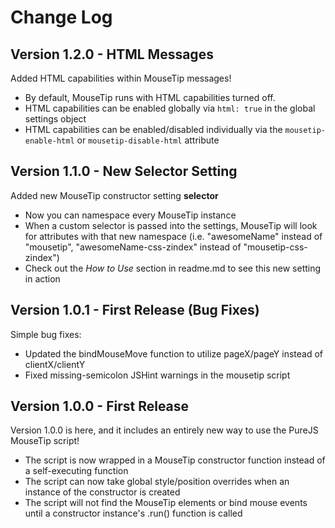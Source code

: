 # Change Log

## Version 1.2.0 - HTML Messages
Added HTML capabilities within MouseTip messages!
- By default, MouseTip runs with HTML capabilities turned off.
- HTML capabilities can be enabled globally via `html: true` in the global settings object
- HTML capabilities can be enabled/disabled individually via the `mousetip-enable-html` or `mousetip-disable-html` attribute

## Version 1.1.0 - New Selector Setting
Added new MouseTip constructor setting **selector**
- Now you can namespace every MouseTip instance
- When a custom selector is passed into the settings, MouseTip will look for attributes with that new namespace (i.e. "awesomeName" instead of "mousetip", "awesomeName-css-zindex" instead of "mousetip-css-zindex")
- Check out the *How to Use* section in readme.md to see this new setting in action

## Version 1.0.1 - First Release (Bug Fixes)
Simple bug fixes:
- Updated the bindMouseMove function to utilize pageX/pageY instead of clientX/clientY
- Fixed missing-semicolon JSHint warnings in the mousetip script

## Version 1.0.0 - First Release
Version 1.0.0 is here, and it includes an entirely new way to use the PureJS MouseTip script!
- The script is now wrapped in a MouseTip constructor function instead of a self-executing function
- The script can now take global style/position overrides when an instance of the constructor is created
- The script will not find the MouseTip elements or bind mouse events until a constructor instance's .run() function is called
